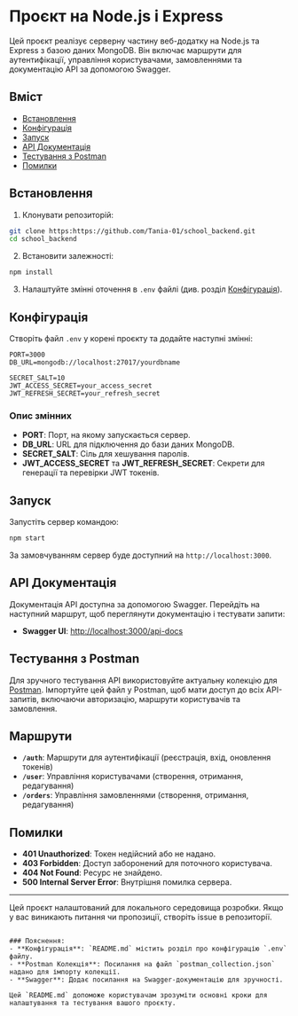# Проєкт на Node.js і Express

Цей проєкт реалізує серверну частину веб-додатку на Node.js та Express з базою даних MongoDB. Він включає маршрути для
аутентифікації, управління користувачами, замовленнями та документацію API за допомогою Swagger.

## Вміст

- [Встановлення](#встановлення)
- [Конфігурація](#конфігурація)
- [Запуск](#запуск)
- [API Документація](#api-документація)
- [Тестування з Postman](#тестування-з-postman)
- [Помилки](#помилки)

## Встановлення

1. Клонувати репозиторій:

```bash
git clone https:https://github.com/Tania-01/school_backend.git
cd school_backend
```

2. Встановити залежності:

```bash
npm install
```

3. Налаштуйте змінні оточення в `.env` файлі (див. розділ [Конфігурація](#конфігурація)).

## Конфігурація

Створіть файл `.env` у корені проєкту та додайте наступні змінні:

```plaintext
PORT=3000
DB_URL=mongodb://localhost:27017/yourdbname

SECRET_SALT=10
JWT_ACCESS_SECRET=your_access_secret
JWT_REFRESH_SECRET=your_refresh_secret
```

### Опис змінних

- **PORT**: Порт, на якому запускається сервер.
- **DB_URL**: URL для підключення до бази даних MongoDB.
- **SECRET_SALT**: Сіль для хешування паролів.
- **JWT_ACCESS_SECRET** та **JWT_REFRESH_SECRET**: Секрети для генерації та перевірки JWT токенів.

## Запуск

Запустіть сервер командою:

```bash
npm start
```

За замовчуванням сервер буде доступний на `http://localhost:3000`.

## API Документація

Документація API доступна за допомогою Swagger. Перейдіть на наступний маршрут, щоб переглянути документацію і тестувати
запити:

- **Swagger UI**: [http://localhost:3000/api-docs](http://localhost:3000/api-docs)

## Тестування з Postman

Для зручного тестування API використовуйте актуальну колекцію для [Postman](./postman_collection.json). Імпортуйте цей
файл у Postman, щоб мати доступ до всіх API-запитів, включаючи авторизацію, маршрути користувачів та замовлення.

## Маршрути

- **`/auth`**: Маршрути для аутентифікації (реєстрація, вхід, оновлення токенів)
- **`/user`**: Управління користувачами (створення, отримання, редагування)
- **`/orders`**: Управління замовленнями (створення, отримання, редагування)

## Помилки

- **401 Unauthorized**: Токен недійсний або не надано.
- **403 Forbidden**: Доступ заборонений для поточного користувача.
- **404 Not Found**: Ресурс не знайдено.
- **500 Internal Server Error**: Внутрішня помилка сервера.

---

Цей проєкт налаштований для локального середовища розробки. Якщо у вас виникають питання чи пропозиції, створіть issue в
репозиторії.

```

### Пояснення:
- **Конфігурація**: `README.md` містить розділ про конфігурацію `.env` файлу.
- **Postman Колекція**: Посилання на файл `postman_collection.json` надано для імпорту колекції.
- **Swagger**: Додає посилання на Swagger-документацію для зручності.

Цей `README.md` допоможе користувачам зрозуміти основні кроки для налаштування та тестування вашого проєкту.